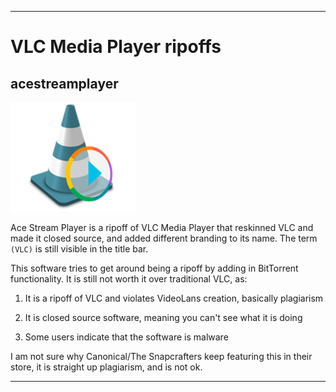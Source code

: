 
***

# VLC Media Player ripoffs

## acestreamplayer

![AceStreamPlayerIcon.png](/Docs/VLC-Media-Player/Ripoffs/AceStreamPlayer/AceStreamPlayerIcon.png)

Ace Stream Player is a ripoff of VLC Media Player that reskinned VLC and made it closed source, and added different branding to its name. The term `(VLC)` is still visible in the title bar.

This software tries to get around being a ripoff by adding in BitTorrent functionality. It is still not worth it over traditional VLC, as:

1. It is a ripoff of VLC and violates VideoLans creation, basically plagiarism

2. It is closed source software, meaning you can't see what it is doing

3. Some users indicate that the software is malware

I am not sure why Canonical/The Snapcrafters keep featuring this in their store, it is straight up plagiarism, and is not ok.

***

